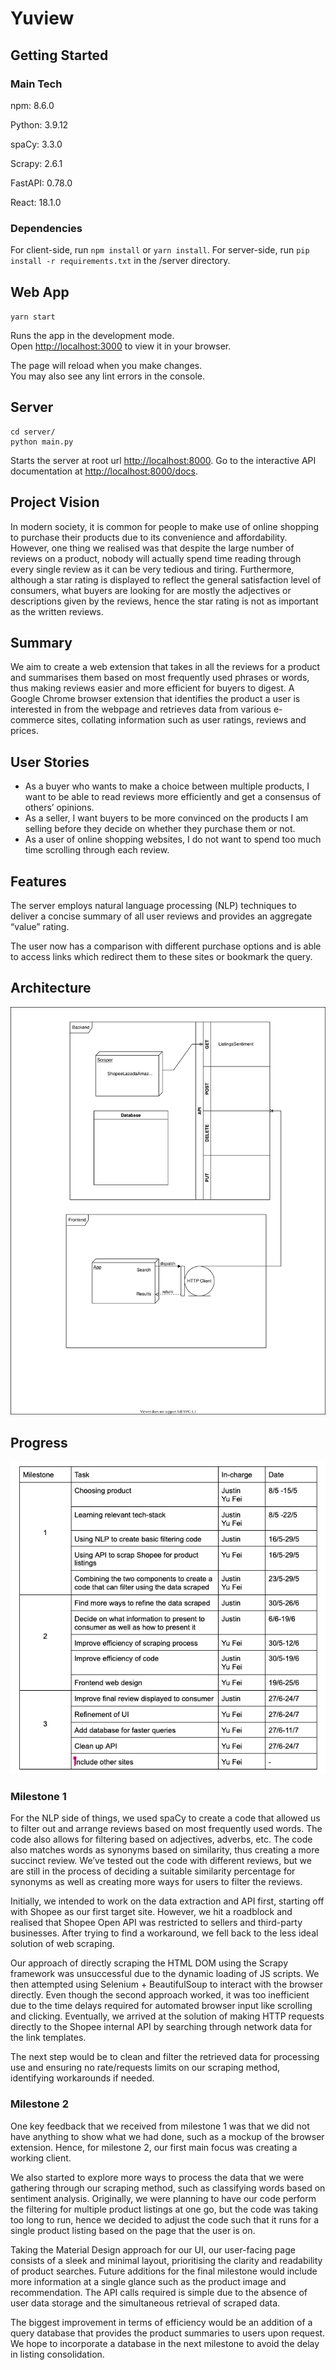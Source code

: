# Yuview

## Getting Started

### Main Tech

npm: 8.6.0

Python: 3.9.12

spaCy: 3.3.0

Scrapy: 2.6.1

FastAPI: 0.78.0

React: 18.1.0

### Dependencies

For client-side, run `npm install` or `yarn install`.
For server-side, run `pip install -r requirements.txt` in the /server directory.

## Web App

 `yarn start`

Runs the app in the development mode.\
Open [http://localhost:3000](http://localhost:3000) to view it in your browser.

The page will reload when you make changes.\
You may also see any lint errors in the console.

## Server

```
cd server/
python main.py
```

Starts the server at root url [http://localhost:8000](http://localhost:8000).
Go to the interactive API documentation at [http://localhost:8000/docs](http://localhost:8000/docs).

## Project Vision

In modern society, it is common for people to make use of online shopping to purchase their products due to its convenience and affordability. However, one thing we realised was that despite the large number of reviews on a product, nobody will actually spend time reading through every single review as it can be very tedious and tiring. Furthermore, although a star rating is displayed to reflect the general satisfaction level of consumers, what buyers are looking for are mostly the adjectives or descriptions given by the reviews, hence the star rating is not as important as the written reviews.

## Summary

We aim to create a web extension that takes in all the reviews for a product and summarises them based on most frequently used phrases or words, thus making reviews easier and more efficient for buyers to digest.
A Google Chrome browser extension that identifies the product a user is interested in from the webpage and retrieves data from various e-commerce sites, collating information such as user ratings, reviews and prices.

## User Stories

- As a buyer who wants to make a choice between multiple products, I want to be able to read reviews more efficiently and get a consensus of others’ opinions.
- As a seller, I want buyers to be more convinced on the products I am selling before they decide on whether they purchase them or not.
- As a user of online shopping websites, I do not want to spend too much time scrolling through each review.

## Features

The server employs natural language processing (NLP) techniques to deliver a concise summary of all user reviews and provides an aggregate “value” rating.

The user now has a comparison with different purchase options and is able to access links which redirect them to these sites or bookmark the query.

## Architecture

![Relational Diagram](./Architecture.drawio.svg)

## Progress

![Project Log](./DevPlan.png)

### Milestone 1

For the NLP side of things, we used spaCy to create a code that allowed us to filter out and arrange reviews based on most frequently used words. The code also allows for filtering based on adjectives, adverbs, etc. The code also matches words as synonyms based on similarity, thus creating a more succinct review. We’ve tested out the code with different reviews, but we are still in the process of deciding a suitable similarity percentage for synonyms as well as creating more ways for users to filter the reviews.

Initially, we intended to work on the data extraction and API first, starting off with Shopee as our first target site. However, we hit a roadblock and realised that Shopee Open API was restricted to sellers and third-party businesses. After trying to find a workaround, we fell back to the less ideal solution of web scraping.

Our approach of directly scraping the HTML DOM using the Scrapy framework was unsuccessful due to the dynamic loading of JS scripts. We then attempted using Selenium + BeautifulSoup to interact with the browser directly. Even though the second approach worked, it was too inefficient due to the time delays required for automated browser input like scrolling and clicking. Eventually, we arrived at the solution of making HTTP requests directly to the Shopee internal API by searching through network data for the link templates.

The next step would be to clean and filter the retrieved data for processing use and ensuring no rate/requests limits on our scraping method, identifying workarounds if needed.

### Milestone 2

One key feedback that we received from milestone 1 was that we did not have anything to show what we had done, such as a mockup of the browser extension. Hence, for milestone 2, our first main focus was creating a working client.

We also started to explore more ways to process the data that we were gathering through our scraping method, such as classifying words based on sentiment analysis. Originally, we were planning to have our code perform the filtering for multiple product listings at one go, but the code was taking too long to run, hence we decided to adjust the code such that it runs for a single product listing based on the page that the user is on.

Taking the Material Design approach for our UI, our user-facing page consists of a sleek and minimal layout, prioritising the clarity and readability of product searches. Future additions for the final milestone would include more information at a single glance such as the product image and recommendation. The API calls required is simple due to the absence of user data storage and the simultaneous retrieval of scraped data.

The biggest improvement in terms of efficiency would be an addition of a query database that provides the product summaries to users upon request. We hope to incorporate a database in the next milestone to avoid the delay in listing consolidation.
